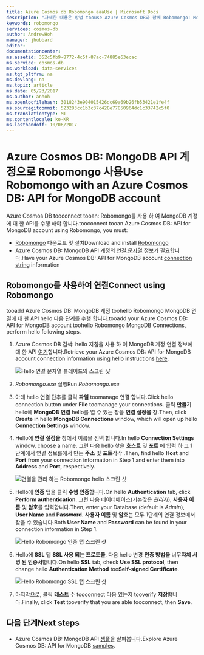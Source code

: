 ```yaml
---
title: Azure Cosmos db Robomongo aaaUse | Microsoft Docs
description: "자세한 내용은 방법 toouse Azure Cosmos DB와 함께 Robomongo: MongoDB 계정에 대 한 API"
keywords: robomongo
services: cosmos-db
author: AndrewHoh
manager: jhubbard
editor: 
documentationcenter: 
ms.assetid: 352c5fb9-8772-4c5f-87ac-74885e63ecac
ms.service: cosmos-db
ms.workload: data-services
ms.tgt_pltfrm: na
ms.devlang: na
ms.topic: article
ms.date: 05/23/2017
ms.author: anhoh
ms.openlocfilehash: 3018243e904015426dc69a69b26fb53421e1fe4f
ms.sourcegitcommit: 523283cc1b3c37c428e77850964dc1c33742c5f0
ms.translationtype: MT
ms.contentlocale: ko-KR
ms.lasthandoff: 10/06/2017
---
```

# <a name="use-robomongo-with-an-azure-cosmos-db-api-for-mongodb-account"></a><span data-ttu-id="7aad2-104">Azure Cosmos DB: MongoDB API 계정으로 Robomongo 사용</span><span class="sxs-lookup"><span data-stu-id="7aad2-104">Use Robomongo with an Azure Cosmos DB: API for MongoDB account</span></span>
<span data-ttu-id="7aad2-105">Azure Cosmos DB tooconnect tooan: Robomongo를 사용 하 여 MongoDB 계정에 대 한 API를 수행 해야 합니다.</span><span class="sxs-lookup"><span data-stu-id="7aad2-105">tooconnect tooan Azure Cosmos DB: API for MongoDB account using Robomongo, you must:</span></span>

* <span data-ttu-id="7aad2-106">[Robomongo](https://robomongo.org/) 다운로드 및 설치</span><span class="sxs-lookup"><span data-stu-id="7aad2-106">Download and install [Robomongo](https://robomongo.org/)</span></span>
* <span data-ttu-id="7aad2-107">Azure Cosmos DB: MongoDB API 계정의 [연결 문자열](connect-mongodb-account.md) 정보가 필요합니다.</span><span class="sxs-lookup"><span data-stu-id="7aad2-107">Have your Azure Cosmos DB: API for MongoDB account [connection string](connect-mongodb-account.md) information</span></span>

## <a name="connect-using-robomongo"></a><span data-ttu-id="7aad2-108">Robomongo를 사용하여 연결</span><span class="sxs-lookup"><span data-stu-id="7aad2-108">Connect using Robomongo</span></span>
<span data-ttu-id="7aad2-109">tooadd Azure Cosmos DB: MongoDB 계정 toohello Robomongo MongoDB 연결에 대 한 API hello 다음 단계를 수행 합니다.</span><span class="sxs-lookup"><span data-stu-id="7aad2-109">tooadd your Azure Cosmos DB: API for MongoDB account toohello Robomongo MongoDB Connections, perform hello following steps.</span></span>

1. <span data-ttu-id="7aad2-110">Azure Cosmos DB 검색: hello 지침을 사용 하 여 MongoDB 계정 연결 정보에 대 한 API [여기](connect-mongodb-account.md)합니다.</span><span class="sxs-lookup"><span data-stu-id="7aad2-110">Retrieve your Azure Cosmos DB: API for MongoDB account connection information using hello instructions [here](connect-mongodb-account.md).</span></span>

    ![Hello 연결 문자열 블레이드의 스크린 샷](./media/mongodb-robomongo/connectionstringblade.png)
2. <span data-ttu-id="7aad2-112">*Robomongo.exe* 실행</span><span class="sxs-lookup"><span data-stu-id="7aad2-112">Run *Robomongo.exe*</span></span>

3. <span data-ttu-id="7aad2-113">아래 hello 연결 단추를 클릭 **파일** toomanage 연결 합니다.</span><span class="sxs-lookup"><span data-stu-id="7aad2-113">Click hello connection button under **File** toomanage your connections.</span></span> <span data-ttu-id="7aad2-114">클릭 **만들기** hello에 **MongoDB 연결** hello를 열 수 있는 창을 **연결 설정을** 창.</span><span class="sxs-lookup"><span data-stu-id="7aad2-114">Then, click **Create** in hello **MongoDB Connections** window, which will open up hello **Connection Settings** window.</span></span>

4. <span data-ttu-id="7aad2-115">Hello에 **연결 설정을** 창에서 이름을 선택 합니다.</span><span class="sxs-lookup"><span data-stu-id="7aad2-115">In hello **Connection Settings** window, choose a name.</span></span> <span data-ttu-id="7aad2-116">그런 다음 hello 찾을 **호스트** 및 **포트** 에 입력 하 고 1 단계에서 연결 정보를에서 만든 **주소** 및 **포트**각각 .</span><span class="sxs-lookup"><span data-stu-id="7aad2-116">Then, find hello **Host** and **Port** from your connection information in Step 1 and enter them into **Address** and **Port**, respectively.</span></span>

    ![연결을 관리 하는 Robomongo hello 스크린 샷](./media/mongodb-robomongo/manageconnections.png)
5. <span data-ttu-id="7aad2-118">Hello에 **인증** 탭을 클릭 **수행 인증**합니다.</span><span class="sxs-lookup"><span data-stu-id="7aad2-118">On hello **Authentication** tab, click **Perform authentication**.</span></span> <span data-ttu-id="7aad2-119">그런 다음 데이터베이스(기본값은 *관리자*), **사용자 이름** 및 **암호**를 입력합니다.</span><span class="sxs-lookup"><span data-stu-id="7aad2-119">Then, enter your Database (default is *Admin*), **User Name** and **Password**.</span></span>
<span data-ttu-id="7aad2-120">**사용자 이름** 및 **암호**는 모두 1단계의 연결 정보에서 찾을 수 있습니다.</span><span class="sxs-lookup"><span data-stu-id="7aad2-120">Both **User Name** and **Password** can be found in your connection information in Step 1.</span></span>

    ![Hello Robomongo 인증 탭 스크린 샷](./media/mongodb-robomongo/authentication.png)
6. <span data-ttu-id="7aad2-122">Hello에 **SSL** 탭 **SSL 사용 되는 프로토콜**, 다음 hello 변경 **인증 방법을** 너무**자체 서명 된 인증서**합니다.</span><span class="sxs-lookup"><span data-stu-id="7aad2-122">On hello **SSL** tab, check **Use SSL protocol**, then change hello **Authentication Method** too**Self-signed Certificate**.</span></span>

    ![Hello Robomongo SSL 탭 스크린 샷](./media/mongodb-robomongo/SSL.png)
7. <span data-ttu-id="7aad2-124">마지막으로, 클릭 **테스트** 수 tooconnect 다음 있는지 tooverify **저장**합니다.</span><span class="sxs-lookup"><span data-stu-id="7aad2-124">Finally, click **Test** tooverify that you are able tooconnect, then **Save**.</span></span>

## <a name="next-steps"></a><span data-ttu-id="7aad2-125">다음 단계</span><span class="sxs-lookup"><span data-stu-id="7aad2-125">Next steps</span></span>
* <span data-ttu-id="7aad2-126">Azure Cosmos DB: MongoDB API [샘플](mongodb-samples.md)을 살펴봅니다.</span><span class="sxs-lookup"><span data-stu-id="7aad2-126">Explore Azure Cosmos DB: API for MongoDB [samples](mongodb-samples.md).</span></span>
